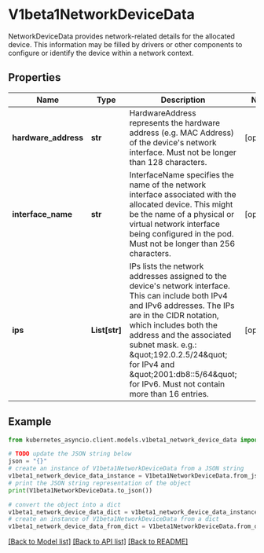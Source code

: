 # V1beta1NetworkDeviceData

NetworkDeviceData provides network-related details for the allocated device. This information may be filled by drivers or other components to configure or identify the device within a network context.

## Properties

Name | Type | Description | Notes
------------ | ------------- | ------------- | -------------
**hardware_address** | **str** | HardwareAddress represents the hardware address (e.g. MAC Address) of the device&#39;s network interface.  Must not be longer than 128 characters. | [optional] 
**interface_name** | **str** | InterfaceName specifies the name of the network interface associated with the allocated device. This might be the name of a physical or virtual network interface being configured in the pod.  Must not be longer than 256 characters. | [optional] 
**ips** | **List[str]** | IPs lists the network addresses assigned to the device&#39;s network interface. This can include both IPv4 and IPv6 addresses. The IPs are in the CIDR notation, which includes both the address and the associated subnet mask. e.g.: \&quot;192.0.2.5/24\&quot; for IPv4 and \&quot;2001:db8::5/64\&quot; for IPv6.  Must not contain more than 16 entries. | [optional] 

## Example

```python
from kubernetes_asyncio.client.models.v1beta1_network_device_data import V1beta1NetworkDeviceData

# TODO update the JSON string below
json = "{}"
# create an instance of V1beta1NetworkDeviceData from a JSON string
v1beta1_network_device_data_instance = V1beta1NetworkDeviceData.from_json(json)
# print the JSON string representation of the object
print(V1beta1NetworkDeviceData.to_json())

# convert the object into a dict
v1beta1_network_device_data_dict = v1beta1_network_device_data_instance.to_dict()
# create an instance of V1beta1NetworkDeviceData from a dict
v1beta1_network_device_data_from_dict = V1beta1NetworkDeviceData.from_dict(v1beta1_network_device_data_dict)
```
[[Back to Model list]](../README.md#documentation-for-models) [[Back to API list]](../README.md#documentation-for-api-endpoints) [[Back to README]](../README.md)


